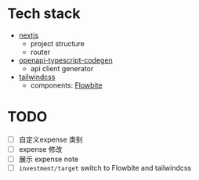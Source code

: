# Tech stack

- [nextjs](https://nextjs.org/docs/getting-started)
  - project structure
  - router
- [openapi-typescript-codegen](https://github.com/ferdikoomen/openapi-typescript-codegen)
  - api client generator
- [tailwindcss](https://tailwindcss.com/docs)
  - components: [Flowbite](https://flowbite.com/docs/components)

# TODO
- [ ] 自定义expense 类别
- [ ] expense 修改
- [ ] 展示 expense note
- [ ] `investment/target` switch to Flowbite and tailwindcss
